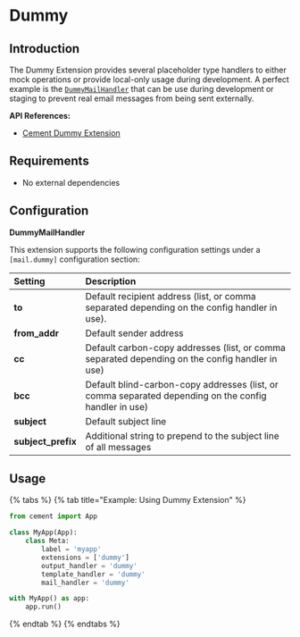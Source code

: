 # Dummy

## Introduction

The Dummy Extension provides several placeholder type handlers to either mock operations or provide local-only usage during development. A perfect example is the [`DummyMailHandler`](http://cement.readthedocs.io/en/3.0/api/ext/ext_dummy/#cement.ext.ext_dummy.DummyMailHandler) that can be use during development or staging to prevent real email messages from being sent externally.

**API References:**

* [Cement Dummy Extension](http://cement.readthedocs.io/en/3.0/api/ext/ext_dummy/)

## Requirements

* No external dependencies

## Configuration

**DummyMailHandler**

This extension supports the following configuration settings under a `[mail.dummy]` configuration section:

| **Setting** | **Description** |
| :--- | :--- |
| **to** | Default recipient address \(list, or comma separated depending on the config handler in use\). |
| **from\_addr** | Default sender address |
| **cc** | Default carbon-copy addresses \(list, or comma separated depending on the config handler in use\) |
| **bcc** | Default blind-carbon-copy addresses \(list, or comma separated depending on the config handler in use\) |
| **subject** | Default subject line |
| **subject\_prefix** | Additional string to prepend to the subject line of all messages |

## Usage

{% tabs %}
{% tab title="Example: Using Dummy Extension" %}
```python
from cement import App

class MyApp(App):
    class Meta:
        label = 'myapp'
        extensions = ['dummy']
        output_handler = 'dummy'
        template_handler = 'dummy'
        mail_handler = 'dummy'

with MyApp() as app:
    app.run()
```
{% endtab %}
{% endtabs %}

